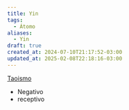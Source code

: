 ```yaml
---
title: Yin
tags:
  - Átomo
aliases:
  - Yin
draft: true
created_at: 2024-07-10T21:17:52-03:00
updated_at: 2025-02-08T22:18:16-03:00
---
```


[Taoismo](content/atomos/2024/07/10/Taoismo.md)
- Negativo
- receptivo